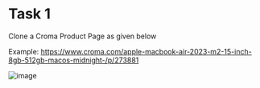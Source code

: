 # Task 1

Clone a Croma Product Page as given below 

Example:
https://www.croma.com/apple-macbook-air-2023-m2-15-inch-8gb-512gb-macos-midnight-/p/273881

![image](https://github.com/sampath99999/CodeSchool-2.0-Batch-2/assets/112122835/23835b22-cea4-4adf-9a6f-eac8037be47a)
